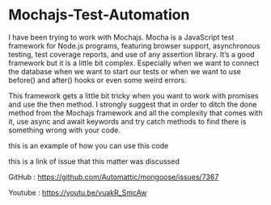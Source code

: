 # Mochajs-Test-Automation

I have been trying to work with Mochajs. Mocha is a JavaScript test framework for Node.js programs, featuring browser support, asynchronous testing, test coverage reports, and use of any assertion library.
It’s a good framework but it is a little bit complex. Especially when we want to connect the database when we want to start our tests or when we want to use before() and after() hooks or even some weird errors.

This framework gets a little bit tricky when you want to work with promises and use the then method. I strongly suggest that in order to ditch the done method from the Mochajs framework and all the complexity that comes with it, use async and await keywords and try catch methods to find there is something wrong with your code.

this is an example of how you can use this code 

this is a link of issue that this matter was discussed

GitHub : https://github.com/Automattic/mongoose/issues/7367

Youtube : https://youtu.be/vuakR_SmcAw
